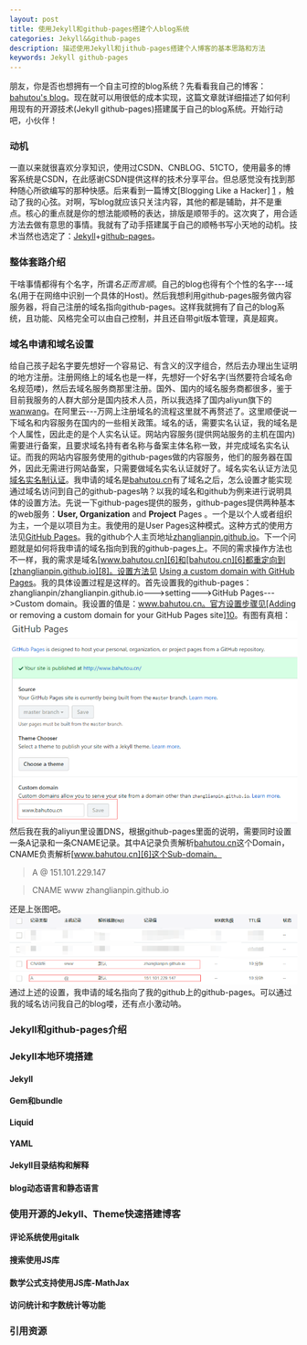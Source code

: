 ```yaml
---
layout: post
title: 使用Jekyll和github-pages搭建个人blog系统
categories: Jekyll&&github-pages
description: 描述使用Jekyll和jithub-pages搭建个人博客的基本思路和方法
keywords: Jekyll github-pages
---
```


朋友，你是否也想拥有一个自主可控的blog系统？先看看我自己的博客：[bahutou's blog](http://www.bahutou.cn)。现在就可以用很低的成本实现，这篇文章就详细描述了如何利用现有的开源技术(Jekyll github-pages)搭建属于自己的blog系统。开始行动吧，小伙伴！

### 动机
	
一直以来就很喜欢分享知识，使用过CSDN、CNBLOG、51CTO，使用最多的博客系统是CSDN，在此感谢CSDN提供这样的技术分享平台。但总感觉没有找到那种随心所欲编写的那种快感。后来看到一篇博文[Blogging Like a Hacker] [1] ，触动了我的心弦。对啊，写blog就应该只关注内容，其他的都是辅助，并不是重点。核心的重点就是你的想法能顺畅的表达，排版是顺带手的。这次爽了，用合适方法去做有意思的事情。我就有了动手搭建属于自己的顺畅书写小天地的动机。技术当然也选定了：[Jekyll][2]+[github-pages][3]。

### 整体套路介绍

干啥事情都得有个名字，所谓*名正而言顺*。自己的blog也得有个个性的名字---域名(用于在网络中识别一个具体的Host)。然后我想利用github-pages服务做内容服务器，将自己注册的域名指向github-pages。这样我就拥有了自己的blog系统，且功能、风格完全可以由自己控制，并且还自带git版本管理，真是超爽。

### 域名申请和域名设置

给自己孩子起名字要先想好一个容易记、有含义的汉字组合，然后去办理出生证明的地方注册。注册网络上的域名也是一样，先想好一个好名字(当然要符合域名命名规范喽)，然后去域名服务商那里注册。国外、国内的域名服务商都很多，鉴于目前我服务的人群大部分是国内技术人员，所以我选择了国内aliyun旗下的[wanwang][4]。在阿里云---万网上注册域名的流程这里就不再赘述了。这里顺便说一下域名和内容服务在国内的一些相关政策。域名的话，需要实名认证，我的域名是个人属性，因此走的是个人实名认证。网站内容服务(提供网站服务的主机在国内)需要进行备案，且要求域名持有者名称与备案主体名称一致，并完成域名实名认证。而我的网站内容服务使用的github-pages做的内容服务，他们的服务器在国外，因此无需进行网站备案，只需要做域名实名认证就好了。域名实名认证方法见[域名实名制认证][5]。我申请的域名是[bahutou.cn][6]有了域名之后，怎么设置才能实现通过域名访问到自己的github-pages呐？以我的域名和github为例来进行说明具体的设置方法。先说一下github-pages提供的服务，github-pages提供两种基本的web服务：**User, Organization** and **Project** Pages 。一个是以个人或者组织为主，一个是以项目为主。我使用的是User Pages这种模式。这种方式的使用方法见[GitHub Pages][7]。我的github个人主页地址[zhanglianpin.github.io][8]。下一个问题就是如何将我申请的域名指向到我的github-pages上。不同的需求操作方法也不一样，我的需求是域名[www.bahutou.cn][6]和[bahutou.cn][6]都重定向到[zhanglianpin.github.io][8]。设置方法见 [Using a custom domain with GitHub Pages][9]。我的具体设置过程是这样的。首先设置我的github-pages：zhanglianpin/zhanglianpin.github.io--->setting--->GitHub Pages--->Custom domain。我设置的值是：www.bahutou.cn。官方设置步骤见[Adding or removing a custom domain for your GitHub Pages site][10]。有图有真相：
![github-pages-using-Custom domains ](/images/posts/2018-02-27-build-blog-using-jekyll-and-github-pages/github-pages-using-Custom-domains.png "Custom domains")
然后我在我的aliyun里设置DNS，根据github-pages里面的说明，需要同时设置一条A记录和一条CNAME记录。其中A记录负责解析[bahutou.cn][6]这个Domain，CNAME负责解析[www.bahutou.cn][6]这个Sub-domain。
> A @ 151.101.229.147

> CNAME	www zhanglianpin.github.io

还是上张图吧。
![aliyun-dns-setting ](/images/posts/2018-02-27-build-blog-using-jekyll-and-github-pages/aliyun-dns-setting.png "DNS-setting")
通过上述的设置，我申请的域名指向了我的github上的github-pages。可以通过我的域名访问我自己的blog喽，还有点小激动呐。

### Jekyll和github-pages介绍
### Jekyll本地环境搭建
#### Jekyll
#### Gem和bundle
#### Liquid
#### YAML
#### Jekyll目录结构和解释
#### blog动态语言和静态语言
###  使用开源的Jekyll、Theme快速搭建博客
#### 评论系统使用gitalk
#### 搜索使用JS库
#### 数学公式支持使用JS库-MathJax
#### 访问统计和字数统计等功能
### 引用资源



[1]: http://tom.preston-werner.com/2008/11/17/blogging-like-a-hacker.html        "Blogging Like a Hacker"
[2]: https://github.com/topics/jekyll       									 "jekyll"
[3]: https://github.com/topics/github-pages       							 	 "github-pages"
[4]: https://wanwang.aliyun.com/       							 	 			 "万网---阿里云旗下产品"
[5]: https://help.aliyun.com/knowledge_detail/35881.html?spm=a2c4e.11155515.0.0.xDePmY       							 	 			 "阿里云域名实名制认证"
[6]: https://www.bahutou.cn      							 	 			 	"bahutou's blog"
[7]: https://pages.github.com/      							 	 			 "GitHub Pages"
[8]: https://zhanglianpin.github.io      							 	 		 "zhanglianpin.github.io"
[9]: https://help.github.com/articles/using-a-custom-domain-with-github-pages/      							 	 		 "Using a custom domain with GitHub Pages"
[10]: https://help.github.com/articles/adding-or-removing-a-custom-domain-for-your-github-pages-site/      							 	 		 "Adding or removing a custom domain for your GitHub Pages site"

